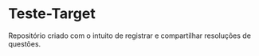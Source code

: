 # Teste-Target
Repositório criado com o intuito de registrar e compartilhar resoluções de questões.
